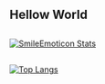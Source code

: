 ## Hellow World

##
[![SmileEmoticon Stats](https://github-readme-stats.vercel.app/api?username=SmileEmoticon&count_private=true&show_icons=true&theme=radical)](https://github.com/anuraghazra/github-readme-stats)

##
[![Top Langs](https://github-readme-stats.vercel.app/api/top-langs/?username=SmileEmoticon&show_icons=true&theme=radical)](https://github.com/anuraghazra/github-readme-stats)
